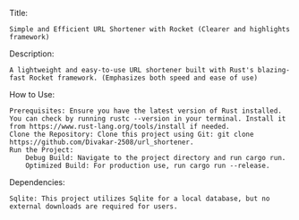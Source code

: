 Title:

    Simple and Efficient URL Shortener with Rocket (Clearer and highlights framework)

Description:

    A lightweight and easy-to-use URL shortener built with Rust's blazing-fast Rocket framework. (Emphasizes both speed and ease of use)

How to Use:

    Prerequisites: Ensure you have the latest version of Rust installed. You can check by running rustc --version in your terminal. Install it from https://www.rust-lang.org/tools/install if needed.
    Clone the Repository: Clone this project using Git: git clone https://github.com/Divakar-2508/url_shortener.
    Run the Project:
        Debug Build: Navigate to the project directory and run cargo run.
        Optimized Build: For production use, run cargo run --release.

Dependencies:

    Sqlite: This project utilizes Sqlite for a local database, but no external downloads are required for users.
